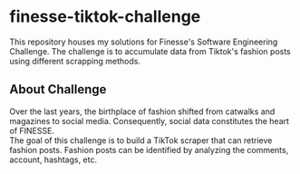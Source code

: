 # finesse-tiktok-challenge
This repository houses my solutions for Finesse's Software Engineering Challenge. The challenge is to accumulate data from Tiktok's fashion posts using different scrapping methods.

## About Challenge
Over the last years, the birthplace of fashion shifted from catwalks and magazines to social media. Consequently, social data constitutes the heart of FINESSE. <br/>
The goal of this challenge is to build a TikTok scraper that can retrieve fashion posts. Fashion posts can be identified by analyzing the comments, account, hashtags, etc.
